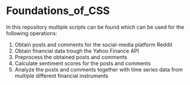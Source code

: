 # Foundations_of_CSS

In this repository multiple scripts can be found which can be used for the following operations:
1. Obtain posts and comments for the social-media platform Reddit
2. Obtain financial data trough the Yahoo Finance API
3. Preprocess the obtained posts and comments
4. Calculate sentiment scores for the posts and comments
5. Analyze the posts and comments together with time series data from multiple different financial instruments
